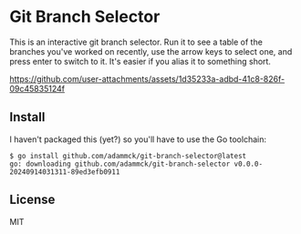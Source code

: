 # Git Branch Selector

This is an interactive git branch selector. Run it to see a table of the
branches you've worked on recently, use the arrow keys to select one, and press
enter to switch to it. It's easier if you alias it to something short.

https://github.com/user-attachments/assets/1d35233a-adbd-41c8-826f-09c45835124f

## Install

I haven't packaged this (yet?) so you'll have to use the Go toolchain:

```console
$ go install github.com/adammck/git-branch-selector@latest
go: downloading github.com/adammck/git-branch-selector v0.0.0-20240914031311-89ed3efb0911
```

## License

MIT

